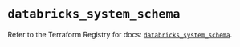 # `databricks_system_schema`

Refer to the Terraform Registry for docs: [`databricks_system_schema`](https://registry.terraform.io/providers/databricks/databricks/1.37.1/docs/resources/system_schema).
